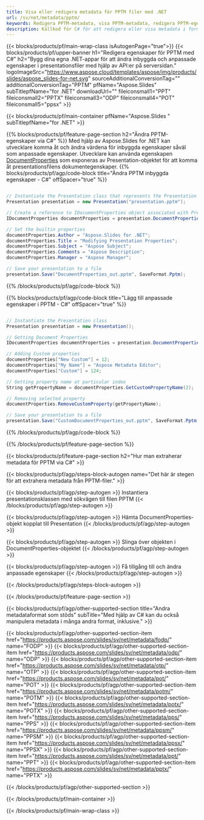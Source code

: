 ```yaml
---
title: Visa eller redigera metadata för PPTM filer med .NET
url: /sv/net/metadata/pptm/
keywords: Redigera PPTM-metadata, visa PPTM-metadata, redigera PPTM-egenskaper, visa PPTM-egenskaper
description: Källkod för C# för att redigera eller visa metadata i formatet PPTM.
---
```


{{< blocks/products/pf/main-wrap-class isAutogenPage="true">}}
{{< blocks/products/pf/upper-banner h1="Redigera egenskaper för PPTM med C#" h2="Bygg dina egna .NET-appar för att ändra inbyggda och anpassade egenskaper i presentationsfiler med hjälp av API:er på serversidan." logoImageSrc="https://www.aspose.cloud/templates/aspose/img/products/slides/aspose_slides-for-net.svg" sourceAdditionalConversionTag="" additionalConversionTag="PPTM" pfName="Aspose.Slides" subTitlepfName="for .NET" downloadUrl="" fileiconsmall1="PPT" fileiconsmall2="PPTX" fileiconsmall3="ODP" fileiconsmall4="POT" fileiconsmall5="ppsx" >}}

{{< blocks/products/pf/main-container pfName="Aspose.Slides " subTitlepfName="for .NET" >}}

{{% blocks/products/pf/feature-page-section  h2="Ändra PPTM-egenskaper via C#" %}}
Med hjälp av Aspose.Slides for .NET kan utvecklare komma åt och ändra värdena för inbyggda egenskaper såväl som anpassade egenskaper. Utvecklare kan använda egenskapen [DocumentProperties](https://reference.aspose.com/slides/net/aspose.slides/documentproperties/) som exponeras av Presentation-objektet för att komma åt presentationsfilens dokumentegenskaper.
{{% blocks/products/pf/agp/code-block title="Ändra PPTM inbyggda egenskaper - C#" offSpacer="true" %}}

```cs

// Instantiate the Presentation class that represents the Presentation
Presentation presentation = new Presentation("presentation.pptm");

// Create a reference to IDocumentProperties object associated with Presentation
IDocumentProperties documentProperties = presentation.DocumentProperties;

// Set the builtin properties
documentProperties.Author = "Aspose.Slides for .NET";
documentProperties.Title = "Modifying Presentation Properties";
documentProperties.Subject = "Aspose Subject";
documentProperties.Comments = "Aspose Description";
documentProperties.Manager = "Aspose Manager";

// Save your presentation to a file
presentation.Save("DocumentProperties_out.pptm", SaveFormat.Pptm);
```

{{% /blocks/products/pf/agp/code-block %}}

{{% blocks/products/pf/agp/code-block title="Lägg till anpassade egenskaper i PPTM - C#" offSpacer="true" %}}

```cs

// Instantiate the Presentation class
Presentation presentation = new Presentation();

// Getting Document Properties
IDocumentProperties documentProperties = presentation.DocumentProperties;

// Adding Custom properties
documentProperties["New Custom"] = 12;
documentProperties["My Name"] = "Aspose Metadata Editor";
documentProperties["Custom"] = 124;

// Getting property name at particular index
String getPropertyName = documentProperties.GetCustomPropertyName(2);

// Removing selected property
documentProperties.RemoveCustomProperty(getPropertyName);

// Save your presentation to a file
presentation.Save("CustomDocumentProperties_out.pptm", SaveFormat.Pptm);
```

{{% /blocks/products/pf/agp/code-block %}}

{{% /blocks/products/pf/feature-page-section %}}

{{< blocks/products/pf/feature-page-section  h2="Hur man extraherar metadata för PPTM via C#" >}}

{{< blocks/products/pf/agp/steps-block-autogen name="Det här är stegen för att extrahera metadata från PPTM-filer." >}}

{{< blocks/products/pf/agp/step-autogen >}}
Instantiera presentationsklassen med sökvägen till filen PPTM
{{< /blocks/products/pf/agp/step-autogen >}}

{{< blocks/products/pf/agp/step-autogen >}}
Hämta DocumentProperties-objekt kopplat till Presentation
{{< /blocks/products/pf/agp/step-autogen >}}

{{< blocks/products/pf/agp/step-autogen >}}
Slinga över objekten i DocumentProperties-objektet
{{< /blocks/products/pf/agp/step-autogen >}}

{{< blocks/products/pf/agp/step-autogen >}}
Få tillgång till och ändra anpassade egenskaper
{{< /blocks/products/pf/agp/step-autogen >}}

{{< /blocks/products/pf/agp/steps-block-autogen >}}

{{< /blocks/products/pf/feature-page-section >}}

{{< blocks/products/pf/agp/other-supported-section title="Andra metadataformat som stöds" subTitle="Med hjälp av C# kan du också manipulera metadata i många andra format, inklusive." >}}

{{< blocks/products/pf/agp/other-supported-section-item href="https://products.aspose.com/slides/sv/net/metadata/fodp/" name="FODP" >}}
{{< blocks/products/pf/agp/other-supported-section-item href="https://products.aspose.com/slides/sv/net/metadata/odp/" name="ODP" >}}
{{< blocks/products/pf/agp/other-supported-section-item href="https://products.aspose.com/slides/sv/net/metadata/otp/" name="OTP" >}}
{{< blocks/products/pf/agp/other-supported-section-item href="https://products.aspose.com/slides/sv/net/metadata/pot/" name="POT" >}}
{{< blocks/products/pf/agp/other-supported-section-item href="https://products.aspose.com/slides/sv/net/metadata/potm/" name="POTM" >}}
{{< blocks/products/pf/agp/other-supported-section-item href="https://products.aspose.com/slides/sv/net/metadata/potx/" name="POTX" >}}
{{< blocks/products/pf/agp/other-supported-section-item href="https://products.aspose.com/slides/sv/net/metadata/pps/" name="PPS" >}}
{{< blocks/products/pf/agp/other-supported-section-item href="https://products.aspose.com/slides/sv/net/metadata/ppsm/" name="PPSM" >}}
{{< blocks/products/pf/agp/other-supported-section-item href="https://products.aspose.com/slides/sv/net/metadata/ppsx/" name="PPSX" >}}
{{< blocks/products/pf/agp/other-supported-section-item href="https://products.aspose.com/slides/sv/net/metadata/ppt/" name="PPT" >}}
{{< blocks/products/pf/agp/other-supported-section-item href="https://products.aspose.com/slides/sv/net/metadata/pptx/" name="PPTX" >}}


{{< /blocks/products/pf/agp/other-supported-section >}}

{{< /blocks/products/pf/main-container >}}
    
{{< /blocks/products/pf/main-wrap-class >}}